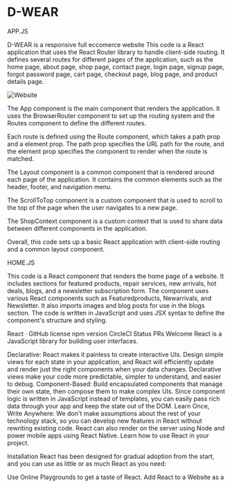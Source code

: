 # D-WEAR

APP.JS

D-WEAR is a responsive full eccomerce website
This code is a React application that uses the React Router library to handle client-side routing. It defines several routes for different pages of the application, such as the home page, about page, shop page, contact page, login page, signup page, forgot password page, cart page, checkout page, blog page, and product details page.

![Website](https://github.com/Dhruv-0001/D-WEAR/assets/109892892/738a42c3-9b56-455b-a057-d83c7cf2ddcc)


The
App
component is the main component that renders the application. It uses the
BrowserRouter
component to set up the routing system and the
Routes
component to define the different routes.

Each route is defined using the
Route
component, which takes a
path
prop and a
element
prop. The
path
prop specifies the URL path for the route, and the
element
prop specifies the component to render when the route is matched.

The
Layout
component is a common component that is rendered around each page of the application. It contains the common elements such as the header, footer, and navigation menu.

The
ScrollToTop
component is a custom component that is used to scroll to the top of the page when the user navigates to a new page.

The
ShopContext
component is a custom context that is used to share data between different components in the application.

Overall, this code sets up a basic React application with client-side routing and a common layout component.

HOME.JS

This code is a React component that renders the home page of a website. It includes sections for featured products, repair services, new arrivals, hot deals, blogs, and a newsletter subscription form. The component uses various React components such as Featuredproducts, Newarrivals, and Newsletter. It also imports images and blog posts for use in the blogs section. The code is written in JavaScript and uses JSX syntax to define the component's structure and styling.

React · GitHub license npm version CircleCI Status PRs Welcome
React is a JavaScript library for building user interfaces.

Declarative: React makes it painless to create interactive UIs. Design simple views for each state in your application, and React will efficiently update and render just the right components when your data changes. Declarative views make your code more predictable, simpler to understand, and easier to debug.
Component-Based: Build encapsulated components that manage their own state, then compose them to make complex UIs. Since component logic is written in JavaScript instead of templates, you can easily pass rich data through your app and keep the state out of the DOM.
Learn Once, Write Anywhere: We don't make assumptions about the rest of your technology stack, so you can develop new features in React without rewriting existing code. React can also render on the server using Node and power mobile apps using React Native.
Learn how to use React in your project.

Installation
React has been designed for gradual adoption from the start, and you can use as little or as much React as you need:

Use Online Playgrounds to get a taste of React.
Add React to a Website as a <script> tag in one minute.
Create a New React App if you're looking for a powerful JavaScript toolchain.
You can use React as a <script> tag from a CDN, or as a react package on npm.

Documentation
You can find the React documentation on the website.

Check out the Getting Started page for a quick overview.

The documentation is divided into several sections:

Tutorial
Main Concepts
Advanced Guides
API Reference
Where to Get Support
Contributing Guide
You can improve it by sending pull requests to this repository.

Examples
We have several examples on the website. Here is the first one to get you started:

import { createRoot } from 'react-dom/client';

function HelloMessage({ name }) {
return <div>Hello {name}</div>;
}

const root = createRoot(document.getElementById('container'));
root.render(<HelloMessage name="Taylor" />);
This example will render "Hello Taylor" into a container on the page.

You'll notice that we used an HTML-like syntax; we call it JSX. JSX is not required to use React, but it makes code more readable, and writing it feels like writing HTML. If you're using React as a <script> tag, read this section on integrating JSX; otherwise, the recommended JavaScript toolchains handle it automatically.

Contributing
The main purpose of this repository is to continue evolving React core, making it faster and easier to use. Development of React happens in the open on GitHub, and we are grateful to the community for contributing bugfixes and improvements. Read below to learn how you can take part in improving React.

Code of Conduct
Facebook has adopted a Code of Conduct that we expect project participants to adhere to. Please read the full text so that you can understand what actions will and will not be tolerated.

Contributing Guide
Read our contributing guide to learn about our development process, how to propose bugfixes and improvements, and how to build and test your changes to React.

Deployment-url = https://d-wear-dhruvtyagi.netlify.app/

Good First Issues
To help you get your feet wet and get you familiar with our contribution process, we have a list of good first issues that contain bugs that have a relatively limited scope. This is a great place to get started.

